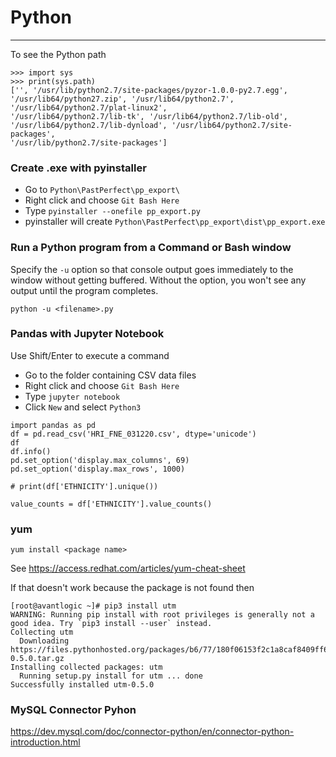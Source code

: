 # Python

---

To see the Python path

```
>>> import sys
>>> print(sys.path)
['', '/usr/lib/python2.7/site-packages/pyzor-1.0.0-py2.7.egg',
'/usr/lib64/python27.zip', '/usr/lib64/python2.7', '/usr/lib64/python2.7/plat-linux2',
'/usr/lib64/python2.7/lib-tk', '/usr/lib64/python2.7/lib-old',
'/usr/lib64/python2.7/lib-dynload', '/usr/lib64/python2.7/site-packages',
'/usr/lib/python2.7/site-packages']

```

### Create .exe with pyinstaller

-   Go to `Python\PastPerfect\pp_export\`
-   Right click and choose `Git Bash Here`
-   Type `pyinstaller --onefile pp_export.py`
-   pyinstaller will create  `Python\PastPerfect\pp_export\dist\pp_export.exe`

### Run a Python program from a Command or Bash window

Specify the `-u` option so that console output goes immediately to the window without getting buffered.
Without the option, you won't see any output until the program completes.

```
python -u <filename>.py
```    

### Pandas with Jupyter Notebook

Use Shift/Enter to execute a command

-	Go to the folder containing CSV data files
-   Right click and choose `Git Bash Here`
-	Type `jupyter notebook`
-	Click `New` and select `Python3`

```
import pandas as pd
df = pd.read_csv('HRI_FNE_031220.csv', dtype='unicode')
df
df.info()
pd.set_option('display.max_columns', 69)
pd.set_option('display.max_rows', 1000)

# print(df['ETHNICITY'].unique())

value_counts = df['ETHNICITY'].value_counts()
```

### yum

`yum install <package name>`

See <https://access.redhat.com/articles/yum-cheat-sheet>

If that doesn't work because the package is not found then

```
[root@avantlogic ~]# pip3 install utm
WARNING: Running pip install with root privileges is generally not a good idea. Try `pip3 install --user` instead.
Collecting utm
  Downloading https://files.pythonhosted.org/packages/b6/77/180f06153f2c1a8caf8409ff6365abc9423ec4ebc3991dfe4a3228bc09d4/utm-0.5.0.tar.gz
Installing collected packages: utm
  Running setup.py install for utm ... done
Successfully installed utm-0.5.0
```

### MySQL Connector Pyhon

<https://dev.mysql.com/doc/connector-python/en/connector-python-introduction.html>